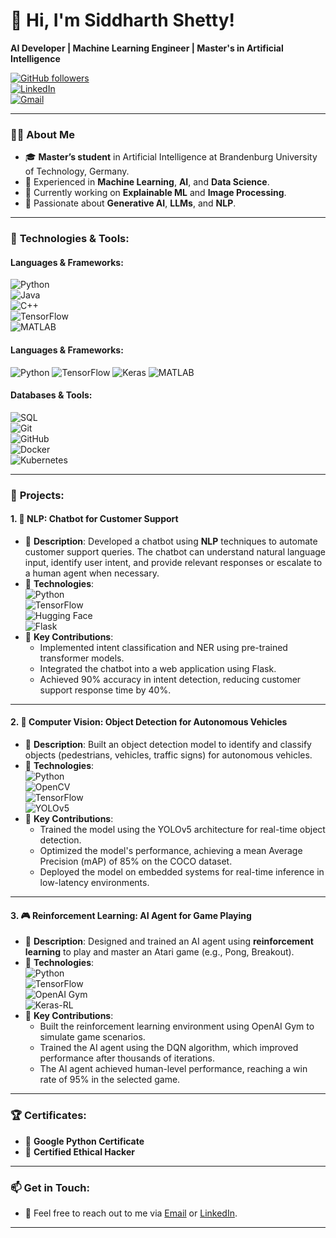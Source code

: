 # 👋 Hi, I'm **Siddharth Shetty**!  
**AI Developer | Machine Learning Engineer | Master's in Artificial Intelligence**

[![GitHub followers](https://img.shields.io/github/followers/sid7shetty?label=Follow&style=social)](https://github.com/sid7shetty)  
[![LinkedIn](https://img.shields.io/badge/LinkedIn-Connect-blue?style=flat&logo=linkedin)](https://www.linkedin.com/in/sid7shetty/)  
[![Gmail](https://img.shields.io/badge/Email-siddharth.shetty109@gmail.com-red?style=flat&logo=gmail)](mailto:siddharth.shetty109@gmail.com)

---

### 👨‍💻 About Me

- 🎓 **Master’s student** in Artificial Intelligence at Brandenburg University of Technology, Germany.
- 💼 Experienced in **Machine Learning**, **AI**, and **Data Science**.
- 🔭 Currently working on **Explainable ML** and **Image Processing**.
- 🌱 Passionate about **Generative AI**, **LLMs**, and **NLP**.

---

### 🔧 **Technologies & Tools**:

#### Languages & Frameworks:
![Python](https://img.shields.io/badge/Python-3670A0?style=flat&logo=python&logoColor=ffdd54)  
![Java](https://img.shields.io/badge/Java-ED8B00?style=flat&logo=java&logoColor=white)  
![C++](https://img.shields.io/badge/C++-00599C?style=flat&logo=cplusplus&logoColor=white)  
![TensorFlow](https://img.shields.io/badge/TensorFlow-FF6F00?style=flat&logo=tensorflow&logoColor=white)  
![MATLAB](https://img.shields.io/badge/MATLAB-0076A8?style=flat&logo=mathworks&logoColor=white)  
#### Languages & Frameworks:
![Python](https://img.shields.io/badge/Python-3670A0?style=flat&logo=python&logoColor=ffdd54)
![TensorFlow](https://img.shields.io/badge/TensorFlow-FF6F00?style=flat&logo=tensorflow&logoColor=white)
![Keras](https://img.shields.io/badge/Keras-D00000?style=flat&logo=keras&logoColor=white) ![MATLAB](https://img.shields.io/badge/MATLAB-0076A8?style=flat&logo=mathworks&logoColor=white)


#### Databases & Tools:
![SQL](https://img.shields.io/badge/SQL-003B57?style=flat&logo=postgresql&logoColor=white)  
![Git](https://img.shields.io/badge/Git-F05032?style=flat&logo=git&logoColor=white)  
![GitHub](https://img.shields.io/badge/GitHub-181717?style=flat&logo=github&logoColor=white)  
![Docker](https://img.shields.io/badge/Docker-2496ED?style=flat&logo=docker&logoColor=white)  
![Kubernetes](https://img.shields.io/badge/Kubernetes-326CE5?style=flat&logo=kubernetes&logoColor=white)  

---

### 🚀 **Projects**:

#### 1. 🔮 **NLP: Chatbot for Customer Support**
- 📝 **Description**: Developed a chatbot using **NLP** techniques to automate customer support queries. The chatbot can understand natural language input, identify user intent, and provide relevant responses or escalate to a human agent when necessary.
- 🔧 **Technologies**:  
  ![Python](https://img.shields.io/badge/Python-3670A0?style=flat&logo=python&logoColor=ffdd54)  
  ![TensorFlow](https://img.shields.io/badge/TensorFlow-FF6F00?style=flat&logo=tensorflow&logoColor=white)  
  ![Hugging Face](https://img.shields.io/badge/Hugging%20Face-FFD700?style=flat&logo=huggingface&logoColor=black)  
  ![Flask](https://img.shields.io/badge/Flask-000000?style=flat&logo=flask&logoColor=white)  
- 🎯 **Key Contributions**:
  - Implemented intent classification and NER using pre-trained transformer models.
  - Integrated the chatbot into a web application using Flask.
  - Achieved 90% accuracy in intent detection, reducing customer support response time by 40%.

---

#### 2. 🚗 **Computer Vision: Object Detection for Autonomous Vehicles**
- 📝 **Description**: Built an object detection model to identify and classify objects (pedestrians, vehicles, traffic signs) for autonomous vehicles.
- 🔧 **Technologies**:  
  ![Python](https://img.shields.io/badge/Python-3670A0?style=flat&logo=python&logoColor=ffdd54)  
  ![OpenCV](https://img.shields.io/badge/OpenCV-5C3EE8?style=flat&logo=opencv&logoColor=white)  
  ![TensorFlow](https://img.shields.io/badge/TensorFlow-FF6F00?style=flat&logo=tensorflow&logoColor=white)  
  ![YOLOv5](https://img.shields.io/badge/YOLOv5-0f0?style=flat)  
- 🎯 **Key Contributions**:
  - Trained the model using the YOLOv5 architecture for real-time object detection.
  - Optimized the model's performance, achieving a mean Average Precision (mAP) of 85% on the COCO dataset.
  - Deployed the model on embedded systems for real-time inference in low-latency environments.

---

#### 3. 🎮 **Reinforcement Learning: AI Agent for Game Playing**
- 📝 **Description**: Designed and trained an AI agent using **reinforcement learning** to play and master an Atari game (e.g., Pong, Breakout).
- 🔧 **Technologies**:  
  ![Python](https://img.shields.io/badge/Python-3670A0?style=flat&logo=python&logoColor=ffdd54)  
  ![TensorFlow](https://img.shields.io/badge/TensorFlow-FF6F00?style=flat&logo=tensorflow&logoColor=white)  
  ![OpenAI Gym](https://img.shields.io/badge/OpenAI%20Gym-008080?style=flat&logo=openai)  
  ![Keras-RL](https://img.shields.io/badge/Keras--RL-D00000?style=flat&logo=keras&logoColor=white)  
- 🎯 **Key Contributions**:
  - Built the reinforcement learning environment using OpenAI Gym to simulate game scenarios.
  - Trained the AI agent using the DQN algorithm, which improved performance after thousands of iterations.
  - The AI agent achieved human-level performance, reaching a win rate of 95% in the selected game.

---

### 🏆 **Certificates**:

- 📜 **Google Python Certificate**  
- 🔐 **Certified Ethical Hacker**

---



### 📫 **Get in Touch**:

- 💌 Feel free to reach out to me via [Email](mailto:siddharth.shetty109@gmail.com) or [LinkedIn](https://www.linkedin.com/in/sid7shetty/).

---
